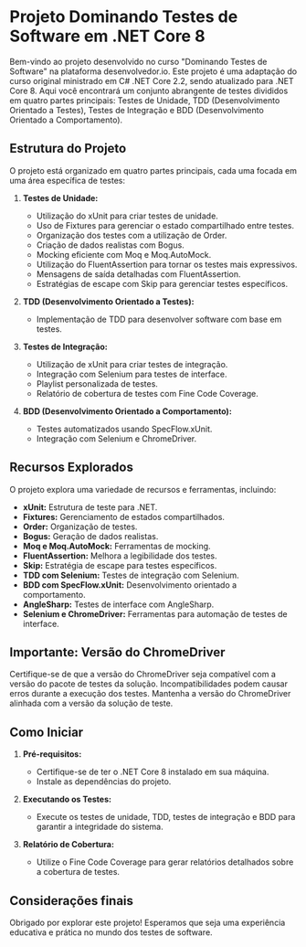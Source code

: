 # Projeto Dominando Testes de Software em .NET Core 8

Bem-vindo ao projeto desenvolvido no curso "Dominando Testes de Software" na plataforma desenvolvedor.io. Este projeto é uma adaptação do curso original ministrado em C# .NET Core 2.2, sendo atualizado para .NET Core 8. Aqui você encontrará um conjunto abrangente de testes divididos em quatro partes principais: Testes de Unidade, TDD (Desenvolvimento Orientado a Testes), Testes de Integração e BDD (Desenvolvimento Orientado a Comportamento).

## Estrutura do Projeto

O projeto está organizado em quatro partes principais, cada uma focada em uma área específica de testes:

1. **Testes de Unidade:**
   - Utilização do xUnit para criar testes de unidade.
   - Uso de Fixtures para gerenciar o estado compartilhado entre testes.
   - Organização dos testes com a utilização de Order.
   - Criação de dados realistas com Bogus.
   - Mocking eficiente com Moq e Moq.AutoMock.
   - Utilização do FluentAssertion para tornar os testes mais expressivos.
   - Mensagens de saída detalhadas com FluentAssertion.
   - Estratégias de escape com Skip para gerenciar testes específicos.

2. **TDD (Desenvolvimento Orientado a Testes):**
   - Implementação de TDD para desenvolver software com base em testes.
   
3. **Testes de Integração:**
   - Utilização de xUnit para criar testes de integração.
   - Integração com Selenium para testes de interface.
   - Playlist personalizada de testes.
   - Relatório de cobertura de testes com Fine Code Coverage.

4. **BDD (Desenvolvimento Orientado a Comportamento):**
   - Testes automatizados usando SpecFlow.xUnit.
   - Integração com Selenium e ChromeDriver.

## Recursos Explorados

O projeto explora uma variedade de recursos e ferramentas, incluindo:

- **xUnit:** Estrutura de teste para .NET.
- **Fixtures:** Gerenciamento de estados compartilhados.
- **Order:** Organização de testes.
- **Bogus:** Geração de dados realistas.
- **Moq e Moq.AutoMock:** Ferramentas de mocking.
- **FluentAssertion:** Melhora a legibilidade dos testes.
- **Skip:** Estratégia de escape para testes específicos.
- **TDD com Selenium:** Testes de integração com Selenium.
- **BDD com SpecFlow.xUnit:** Desenvolvimento orientado a comportamento.
- **AngleSharp:** Testes de interface com AngleSharp.
- **Selenium e ChromeDriver:** Ferramentas para automação de testes de interface.

## Importante: Versão do ChromeDriver

Certifique-se de que a versão do ChromeDriver seja compatível com a versão do pacote de testes da solução. Incompatibilidades podem causar erros durante a execução dos testes. Mantenha a versão do ChromeDriver alinhada com a versão da solução de teste.

## Como Iniciar

1. **Pré-requisitos:**
   - Certifique-se de ter o .NET Core 8 instalado em sua máquina.
   - Instale as dependências do projeto.

2. **Executando os Testes:**
   - Execute os testes de unidade, TDD, testes de integração e BDD para garantir a integridade do sistema.

3. **Relatório de Cobertura:**
   - Utilize o Fine Code Coverage para gerar relatórios detalhados sobre a cobertura de testes.

## Considerações finais


Obrigado por explorar este projeto! Esperamos que seja uma experiência educativa e prática no mundo dos testes de software.
